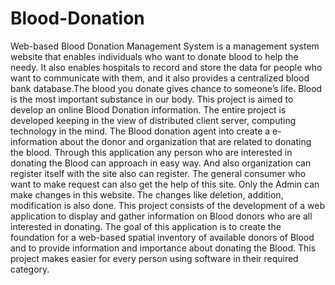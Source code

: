 # Blood-Donation
Web-based Blood Donation Management System is a management system website that enables individuals who want to donate blood to help the needy. It also enables hospitals to record and store the data for people who want to communicate with them, and it also provides a centralized blood bank database.The blood you donate gives chance to someone’s life. Blood is the most important substance in our body. This project is aimed to develop an online Blood Donation information. The entire project is developed keeping in the view of distributed client server, computing technology in the mind. The Blood donation agent into create a e-information about the donor and organization that are related to donating the blood. Through this application any person who are interested in donating the Blood can approach in easy way. And also organization can register itself with the site also can register. 
The general consumer who want to make request can also get the help of this site. Only the Admin can make changes in this website. The changes like deletion, addition, modification is also done. This project consists of the development of a web application to display and gather information on Blood donors who are all interested in donating. The goal of this application is to create the foundation for a web-based spatial inventory of available donors of Blood and to provide information and importance about donating the Blood. This project makes easier for every person using software in their required category.

